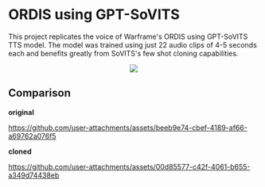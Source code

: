 # ORDIS using GPT-SoVITS

This project replicates the voice of Warframe's ORDIS using GPT-SoVITS TTS model. The model was trained using just 22 audio clips of 4-5 seconds each and benefits greatly from SoVITS's few shot cloning capabilities. 
<div align="center"> 
<img src="https://github.com/user-attachments/assets/154d0310-3991-4497-8a0b-3e0abd28f0a1">
</div>

## Comparison

**original**

https://github.com/user-attachments/assets/beeb9e74-cbef-4189-af66-a69762a076f5

**cloned**

https://github.com/user-attachments/assets/00d85577-c42f-4061-b655-a349d74438eb

